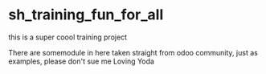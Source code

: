 # sh_training_fun_for_all
this is a super coool training project 

There are somemodule in here taken straight from odoo community, just as examples, please don't sue me
Loving Yoda

